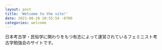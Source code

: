 ```yaml
---
layout: post
title: 'Welcome to the site!'
date: 2021-08-28 10:55:54 -0700
categories: welcome
---
```


日本考古学・民俗学に関わりをもつ有志によって運営されているフェミニスト考古学勉強会のサイトです。
